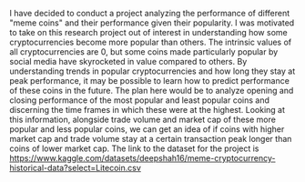 
I have decided to conduct a project analyzing the performance of different "meme coins" and their performance given their popularity. I was motivated to take on this research project out of interest in understanding how some cryptocurrencies become more popular than others. The intrinsic values of all cryptocurrencies are 0, but some coins made particularly popular by social media have skyrocketed in value compared to others. By understanding trends in popular cryptocurrencies and how long they stay at peak performance, it may be possible to learn how to predict performance of these coins in the future. The plan here would be to analyze opening and closing performance of the most popular and least popular coins and discerning the time frames in which these were at the highest. Looking at this information, alongside trade volume and market cap of these more popular and less popular coins, we can get an idea of if coins with higher market cap and trade volume stay at a certain transaction peak longer than coins of lower market cap. The link to the dataset for the project is https://www.kaggle.com/datasets/deepshah16/meme-cryptocurrency-historical-data?select=Litecoin.csv
